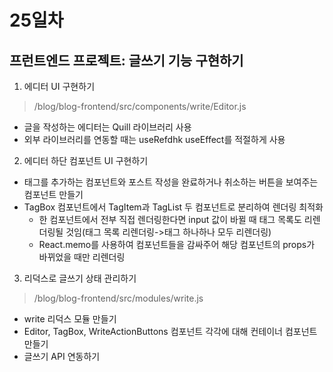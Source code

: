 # 25일차

## 프런트엔드 프로젝트: 글쓰기 기능 구현하기

1. 에디터 UI 구현하기

> /blog/blog-frontend/src/components/write/Editor.js

- 글을 작성하는 에디터는 Quill 라이브러리 사용
- 외부 라이브러리를 연동할 때는 useRefdhk useEffect를 적절하게 사용

2. 에디터 하단 컴포넌트 UI 구현하기

- 태그를 추가하는 컴포넌트와 포스트 작성을 완료하거나 취소하는 버튼을 보여주는 컴포넌트 만들기
- TagBox 컴포넌트에서 TagItem과 TagList 두 컴포넌트로 분리하여 렌더링 최적화
  - 한 컴포넌트에서 전부 직접 렌더링한다면 input 값이 바뀔 때 태그 목록도 리렌더링될 것임(태그 목록 리렌더링->태그 하나하나 모두 리렌더링)
  - React.memo를 사용하여 컴포넌트들을 감싸주어 해당 컴포넌트의 props가 바뀌었을 때만 리렌더링

3. 리덕스로 글쓰기 상태 관리하기

> /blog/blog-frontend/src/modules/write.js

- write 리덕스 모듈 만들기
- Editor, TagBox, WriteActionButtons 컴포넌트 각각에 대해 컨테이너 컴포넌트 만들기
- 글쓰기 API 연동하기

